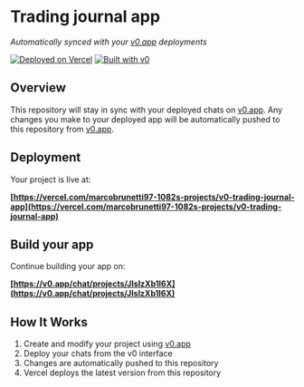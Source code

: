 # Trading journal app

*Automatically synced with your [v0.app](https://v0.app) deployments*

[![Deployed on Vercel](https://img.shields.io/badge/Deployed%20on-Vercel-black?style=for-the-badge&logo=vercel)](https://vercel.com/marcobrunetti97-1082s-projects/v0-trading-journal-app)
[![Built with v0](https://img.shields.io/badge/Built%20with-v0.app-black?style=for-the-badge)](https://v0.app/chat/projects/JlsIzXb1l6X)

## Overview

This repository will stay in sync with your deployed chats on [v0.app](https://v0.app).
Any changes you make to your deployed app will be automatically pushed to this repository from [v0.app](https://v0.app).

## Deployment

Your project is live at:

**[https://vercel.com/marcobrunetti97-1082s-projects/v0-trading-journal-app](https://vercel.com/marcobrunetti97-1082s-projects/v0-trading-journal-app)**

## Build your app

Continue building your app on:

**[https://v0.app/chat/projects/JlsIzXb1l6X](https://v0.app/chat/projects/JlsIzXb1l6X)**

## How It Works

1. Create and modify your project using [v0.app](https://v0.app)
2. Deploy your chats from the v0 interface
3. Changes are automatically pushed to this repository
4. Vercel deploys the latest version from this repository
